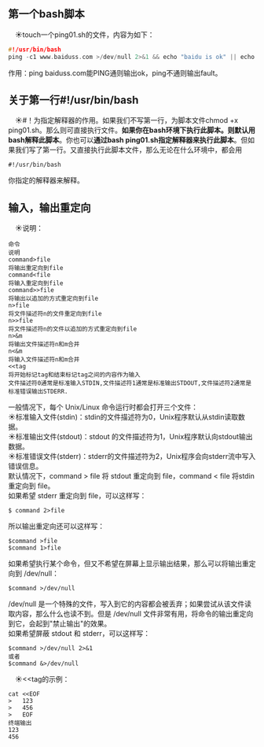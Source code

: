 ## 第一个bash脚本  
&emsp;&#9728;touch一个ping01.sh的文件，内容为如下：
```c
#!/usr/bin/bash
ping -c1 www.baiduss.com >/dev/null 2>&1 && echo "baidu is ok" || echo "baidu is fault"
```
作用：ping baiduss.com能PING通则输出ok，ping不通则输出fault。  
## 关于第一行#!/usr/bin/bash  
&emsp;&#9728;#！为指定解释器的作用。如果我们不写第一行，为脚本文件chmod +x ping01.sh。那么则可直接执行文件。**如果你在bash环境下执行此脚本。则默认用bash解释此脚本**。你也可以**通过bash ping01.sh指定解释器来执行此脚本**。但如果我们写了第一行。又直接执行此脚本文件，那么无论在什么环境中，都会用
```
#!/usr/bin/bash
```
你指定的解释器来解释。
## 输入，输出重定向  
&emsp;&#9728;说明：
```
命令                                                                                说明
command>file                                                            将输出重定向到file
command<file                                                            将输入重定向到file
command>>file                                                         将输出以追加的方式重定向到file
n>file                                                                              将文件描述符n的文件重定向到file
n>>file                                                                            将文件描述符n的文件以追加的方式重定向到file
n>&m                                                                              将输出文件描述符n和m合并
n<&m                                                                              将输入文件描述符n和m合并
<<tag                                                                               将开始标记tag和结束标记tag之间的内容作为输入
文件描述符0通常是标准输入STDIN,文件描述符1通常是标准输出STDOUT,文件描述符2通常是标准错误输出STDERR.
```
一般情况下，每个 Unix/Linux 命令运行时都会打开三个文件：  
&#9728;标准输入文件(stdin)：stdin的文件描述符为0，Unix程序默认从stdin读取数据。     
&#9728;标准输出文件(stdout)：stdout 的文件描述符为1，Unix程序默认向stdout输出数据。  
&#9728;标准错误文件(stderr)：stderr的文件描述符为2，Unix程序会向stderr流中写入错误信息。  
默认情况下，command > file 将 stdout 重定向到 file，command < file 将stdin 重定向到 file。  
如果希望 stderr 重定向到 file，可以这样写：
```
$ command 2>file
```
所以输出重定向还可以这样写：
```
$command >file
$command 1>file
```
如果希望执行某个命令，但又不希望在屏幕上显示输出结果，那么可以将输出重定向到 /dev/null：
```
$command >/dev/null
```
/dev/null 是一个特殊的文件，写入到它的内容都会被丢弃；如果尝试从该文件读取内容，那么什么也读不到。但是 /dev/null 文件非常有用，将命令的输出重定向到它，会起到"禁止输出"的效果。   
如果希望屏蔽 stdout 和 stderr，可以这样写：
```
$command >/dev/null 2>&1
或者
$command &>/dev/null
```
&emsp;&#9728;<<tag的示例：
```
cat <<EOF
>   123
>   456
>   EOF
终端输出
123
456
```
